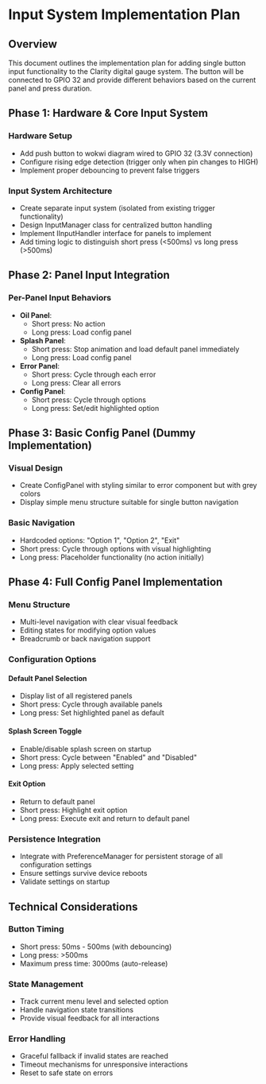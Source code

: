 # Input System Implementation Plan

## Overview
This document outlines the implementation plan for adding single button input functionality to the Clarity digital gauge system. The button will be connected to GPIO 32 and provide different behaviors based on the current panel and press duration.

## Phase 1: Hardware & Core Input System

### Hardware Setup
* Add push button to wokwi diagram wired to GPIO 32 (3.3V connection)
* Configure rising edge detection (trigger only when pin changes to HIGH)
* Implement proper debouncing to prevent false triggers

### Input System Architecture
* Create separate input system (isolated from existing trigger functionality)
* Design InputManager class for centralized button handling
* Implement IInputHandler interface for panels to implement
* Add timing logic to distinguish short press (<500ms) vs long press (>500ms)

## Phase 2: Panel Input Integration

### Per-Panel Input Behaviors
* **Oil Panel**: 
  - Short press: No action
  - Long press: Load config panel
* **Splash Panel**: 
  - Short press: Stop animation and load default panel immediately
  - Long press: Load config panel
* **Error Panel**: 
  - Short press: Cycle through each error
  - Long press: Clear all errors
* **Config Panel**: 
  - Short press: Cycle through options
  - Long press: Set/edit highlighted option

## Phase 3: Basic Config Panel (Dummy Implementation)

### Visual Design
* Create ConfigPanel with styling similar to error component but with grey colors
* Display simple menu structure suitable for single button navigation

### Basic Navigation
* Hardcoded options: "Option 1", "Option 2", "Exit"
* Short press: Cycle through options with visual highlighting
* Long press: Placeholder functionality (no action initially)

## Phase 4: Full Config Panel Implementation

### Menu Structure
* Multi-level navigation with clear visual feedback
* Editing states for modifying option values
* Breadcrumb or back navigation support

### Configuration Options

#### Default Panel Selection
* Display list of all registered panels
* Short press: Cycle through available panels
* Long press: Set highlighted panel as default

#### Splash Screen Toggle
* Enable/disable splash screen on startup
* Short press: Cycle between "Enabled" and "Disabled"
* Long press: Apply selected setting

#### Exit Option
* Return to default panel
* Short press: Highlight exit option
* Long press: Execute exit and return to default panel

### Persistence Integration
* Integrate with PreferenceManager for persistent storage of all configuration settings
* Ensure settings survive device reboots
* Validate settings on startup

## Technical Considerations

### Button Timing
* Short press: 50ms - 500ms (with debouncing)
* Long press: >500ms
* Maximum press time: 3000ms (auto-release)

### State Management
* Track current menu level and selected option
* Handle navigation state transitions
* Provide visual feedback for all interactions

### Error Handling
* Graceful fallback if invalid states are reached
* Timeout mechanisms for unresponsive interactions
* Reset to safe state on errors